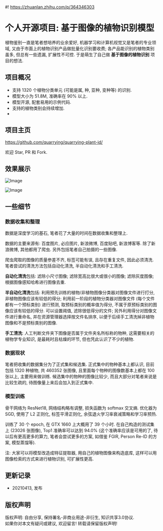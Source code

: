 #! https://zhuanlan.zhihu.com/p/364346303
# 个人开源项目: 基于图像的植物识别模型

植物鉴别一直是笔者想培养的业余爱好, 机器学习和计算机视觉又是笔者的专业领域, 又由于市面上的植物识别产品做批量化识别要收费; 各产品能识别的植物类别虽多, 但总有一些遗漏, 扩展性不可控. 于是萌生了自己做 **基于图像的植物识别** 项目的想法. 

## 项目概况
- 支持 1320 个植物分类单元 (可能是属, 种, 亚种, 变种等) 的识别.
- 模型大小为 51.8M, 准确率在 90% 以上.
- 模型开源, 配套易用的示例代码.
- 支持的植物类别会持续增加.
- 
## 项目主页
<https://github.com/quarrying/quarrying-plant-id/>

欢迎 Star, PR 和 Fork.

## 效果展示

![Image](https://pic4.zhimg.com/80/v2-9c306a0bc855424eae52ab25c3965286.png)

![Image](https://pic4.zhimg.com/80/v2-b1e820384a6744694e3046a2c94ae5c2.png)

## 一些细节

### 数据收集和整理

数据是深度学习的基石, 笔者花了大量的时间在数据收集和整理上.

数据的主要来源有: 百度图片, 必应图片, 新浪微博, 百度贴吧, 新浪博客等. 除了新浪微博, 其他都用了爬虫. 另外包括笔者自己拍摄的一些图像.

爬虫爬取的图像的质量参差不齐, 标签可能有误, 且存在重复文件, 因此必须清洗. 笔者尝试的清洗方法包括自动化清洗, 半自动化清洗和手工清洗.

**自动化清洗**包括: 滤除小尺寸图像; 滤除宽高比很大或很小的图像; 滤除灰度图像; 根据图像感知哈希进行图像去重.

**半自动化清洗**包括: 利用预先训练的植物/非植物图像分类器对图像文件进行打分, 非植物图像应该有较低的得分; 利用前一阶段的植物分类器对图像文件 (每个文件都有一个预标类别) 进行预测, 取预标类别的概率值为得分, 不属于原预标类别的图像应该有较低的得分. 可以设置阈值, 滤除很低得分的文件; 另外利用得分对图像文件进行重命名, 并在资源管理器选择按文件名排序, 以便于后续手工清洗掉非植物图像和不是预标类别的图像.

**手工清洗**: 人工判断文件夹下图像是否属于文件夹名所标称的物种, 这需要相关的植物学专业知识, 是最耗时且枯燥的环节, 但也凭此认识了不少的植物.


### 数据现状

笔者把收集的数据集分为了正式集和候选集. 正式集中的物种基本上都认识, 目前包括 1320 种植物, 共 460352 张图像, 且里面每个物种的图像数基本上都在 100 张以上, 主要用来做训练. 候选集中的物种的图像比较少, 而且大部分对笔者来说是比较生疏的, 待图像量上来后会加入到正式集中. 


### 模型训练
骨干网络为 ResNet18, 网络结构略有调整, 损失函数为 softmax 交叉熵. 优化器为 SGD, 使用了 L2 正则化, 标签平滑正则化, 余弦退火学习率衰减策略和学习率预热.

训练了 30 个 epoch, 在 GTX 1660 上大概用了 39 个小时. 在自己构造的测试集上 (23026 张图像), Top1 准确率可以达到 94.0% (这个准确率应该是可用的了, 待以后有更高更多的算力, 笔者会尝试更多的方案, 如借鉴 FGIR, Person Re-ID 的方案, 模型蒸馏等).

注: 大家可以将模型改造成特征提取器, 用自己的植物图像来构造底库, 这样可以用图像检索的方式来进行植物识别, 可扩展性更高.


## **更新记录**
- 20210413, 发布

## **版权声明**
版权声明: 自由分享, 保持署名-非商业用途-非衍生, 知识共享3.0协议.  
如果你对本文有疑问或建议, 欢迎留言! 转载请保留版权声明!

